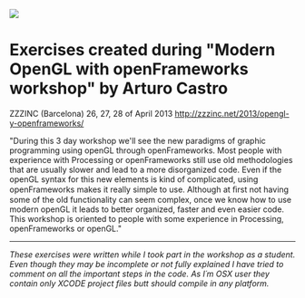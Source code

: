 ![](http://www.freeimagehosting.net/newuploads/f37dy.png)

# Exercises created during "Modern OpenGL with openFrameworks workshop" by Arturo Castro

ZZZINC (Barcelona) 26, 27, 28 of April 2013
http://zzzinc.net/2013/opengl-y-openframeworks/

"During this 3 day workshop we'll see the new paradigms of graphic programming using openGL through openFrameworks.
Most people with experience with Processing or openFrameworks still use old methodologies that are usually slower and lead to a more disorganized code.
Even if the openGL syntax for this new elements is kind of complicated, using openFrameworks makes it really simple to use. 
Although at ﬁrst not having some of the old functionality can seem complex, once we know  how to use modern openGL it leads to better organized, faster and even easier code. This workshop is oriented to people with some experience in Processing, openFrameworks or openGL."

- - --

*These exercises were written while I took part in the workshop as a student. Even though they may be incomplete or not fully explained I have tried to comment on all the important steps in the code. As I´m OSX user they contain only XCODE project files butt should compile in any platform.*